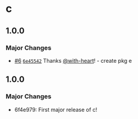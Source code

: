 # c

## 1.0.0

### Major Changes

- [#6](https://github.com/with-heart/changesets-pnpm-workspace-protocol-test/pull/6) [`6e45542`](https://github.com/with-heart/changesets-pnpm-workspace-protocol-test/commit/6e4554231760271c89db058837265188af362b6e) Thanks [@with-heart](https://github.com/with-heart)! - create pkg e

## 1.0.0

### Major Changes

- 6f4e979: First major release of c!
